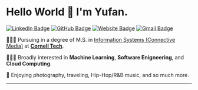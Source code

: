 # Hello World 👋 I'm Yufan. 

[![LinkedIn Badge](https://img.shields.io/badge/-yufanbruce-blue?style=flat-square&logo=Linkedin&logoColor=white&link=https://www.linkedin.com/in/yufanbruce/)](https://www.linkedin.com/in/yufanbruce/)
[![GitHub Badge](https://img.shields.io/badge/-@iamyufan-%23181717?style=flat-square&logo=github)](https://github.com/iamyufan)
[![Website Badge](https://img.shields.io/badge/yufanbruce.com-763A7A?style=flat-square&logo=google-chrome&logoColor=white)](https://yufanbruce.com/)
[![Gmail Badge](https://img.shields.io/badge/-yufanbruce@gmail.com-c14438?style=flat-square&logo=Gmail&logoColor=white&link=mailto:yufanbruce@gmail.com)](mailto:yufanbruce@gmail.com)


👨🏻‍🎓 Pursuing in a degree of M.S. in [Information Systems (Connective Media)](https://tech.cornell.edu/programs/masters-programs/jacobs-technion-cornell-dual-ms-connective-media/) at <b>[Cornell Tech](https://tech.cornell.edu/)</b>.

👨🏻‍💻 Broadly interested in <b>Machine Learning</b>, <b>Software Enigneering</b>, and <b>Cloud Computing</b>.

🐣 Enjoying photography, traveling, Hip-Hop/R&B music, and so much more.

---  
  
<!-- <img align="left"  style="float:left;width:47%;" src="https://spotify-recently-played-readme.vercel.app/api?user=393p86bewg6tgzebw0xgnh680" alt="Spotify" />
<img align="right"  style="float:right;width:47%;" src="https://github-readme-stats.vercel.app/api?username=iamyufan" alt="Yufan" />
<img align="right"  style="float:right;width:47%;" src="https://github-readme-stats.vercel.app/api/top-langs/?username=iamyufan&layout=compact" alt="TopLang" /> -->
